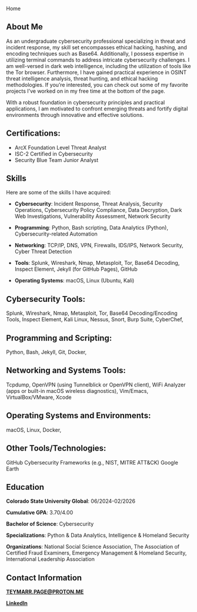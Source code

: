 Home

## About Me
As an undergraduate cybersecurity professional specializing in threat and incident response, my skill set encompasses ethical hacking, hashing, and encoding techniques such as Base64. Additionally, I possess expertise in utilizing terminal commands to address intricate cybersecurity challenges. I am well-versed in dark web intelligence, including the utilization of tools like the Tor browser. Furthermore, I have gained practical experience in OSINT threat intelligence analysis, threat hunting, and ethical hacking methodologies. If you’re interested, you can check out some of my favorite projects I’ve worked on in my free time at the bottom of the page.

With a robust foundation in cybersecurity principles and practical applications, I am motivated to confront emerging threats and fortify digital environments through innovative and effective solutions.

## Certifications:
- ArcX Foundation Level Threat Analyst
- ISC-2 Certified in Cybersecurity
- Security Blue Team Junior Analyst

## **Skills**
Here are some of the skills I have acquired:

   - **Cybersecurity**: Incident Response, Threat Analysis, Security Operations, Cybersecurity Policy Compliance, Data Decryption, Dark Web Investigations, Vulnerability Assessment, Network Security

   - **Programming**: Python, Bash scripting, Data Analytics (Python), Cybersecurity-related Automation
     
   - **Networking**: TCP/IP, DNS, VPN, Firewalls, IDS/IPS, Network Security, Cyber Threat Detection
     
   - **Tools**: Splunk, Wireshark, Nmap, Metasploit, Tor, Base64 Decoding, Inspect Element, Jekyll (for GitHub Pages), GitHub
     
   - **Operating Systems**: macOS, Linux (Ubuntu, Kali)

## Cybersecurity Tools:
Splunk, Wireshark, Nmap, Metasploit, Tor, Base64 Decoding/Encoding Tools, Inspect Element, Kali Linux, Nessus, Snort, Burp Suite, CyberChef,
## Programming and Scripting:
Python, Bash, Jekyll, Git, Docker,
## Networking and Systems Tools:
Tcpdump, OpenVPN (using Tunnelblick or OpenVPN client), WiFi Analyzer (apps or built-in macOS wireless diagnostics), Vim/Emacs, VirtualBox/VMware, Xcode
## Operating Systems and Environments:
macOS, Linux, Docker,
## Other Tools/Technologies:
GitHub
Cybersecurity Frameworks (e.g., NIST, MITRE ATT&CK)
Google Earth

## Education
**Colorado State University Global**: 06/2024-02/2026

**Cumulative GPA**: 3.70/4.00

**Bachelor of Science**: Cybersecurity

**Specializations**: Python & Data Analytics, Intelligence & Homeland Security

**Organizations**: National Social Science Association, The Association of Certified Fraud Examiners, Emergency Management & Homeland Security, International Leadership Association

## Contact Information
**TEYMARR.PAGE@PROTON.ME**

**[LinkedIn](https://www.linkedin.com/in/teymarrpage/)**
